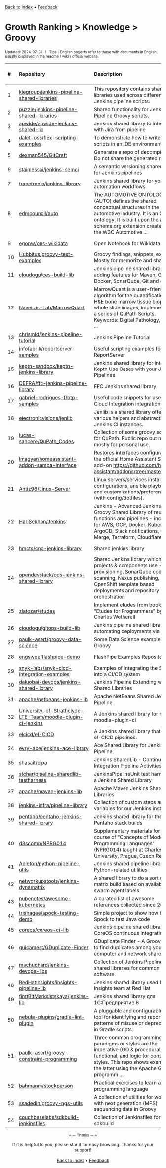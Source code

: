 <a href="https://github.com/GrowingGit/GitHub-English-Top-Charts#github-english-top-charts">Back to index</a> • <a href="/content/docs/feedback.md">Feedback</a>

# Growth Ranking > Knowledge > Groovy
<sub>Updated: 2024-07-31&nbsp;&nbsp;&nbsp;/&nbsp;&nbsp;&nbsp;Tips：English projects refer to those with documents in English, usually displayed in the readme / wiki / official website.</sub>

|#|Repository|Description|Stars|Average daily growth|Updated|
|:-|:-|:-|:-|:-|:-|
|1|[kiegroup/jenkins-pipeline-shared-libraries](https://github.com/kiegroup/jenkins-pipeline-shared-libraries)|This repository contains shared libraries used across different KIE Jenkins pipeline scripts.|25|0|2024-06-13|
|2|[puzzle/jenkins-pipeline-shared-libraries](https://github.com/puzzle/jenkins-pipeline-shared-libraries)|Shared functionality for Jenkins Pipeline Groovy scripts.|9|0|2024-07-30|
|3|[apwide/apwide-jenkins-shared-lib](https://github.com/apwide/apwide-jenkins-shared-lib)|Jenkins shared library to interact with Jira from pipeline|9|0|2024-03-27|
|4|[dalet-oss/flex-scripting-examples](https://github.com/dalet-oss/flex-scripting-examples)|To demonstrate how to write Flex scripts in an IDE environment|6|0|2024-07-23|
|5|[dexman545/GitCraft](https://github.com/dexman545/GitCraft)|Generatre a repo of decompiled MC. Do not share the generated repo.|18|0|2024-06-22|
|6|[stainlessai/jenkins-semci](https://github.com/stainlessai/jenkins-semci)|A semantic versioning shared library for Jenkins pipelines|8|0|2024-03-31|
|7|[tracetronic/jenkins-library](https://github.com/tracetronic/jenkins-library)|Jenkins shared library for your CX automation workflows.|7|0|2024-07-30|
|8|[edmcouncil/auto](https://github.com/edmcouncil/auto)|The AUTOMOTIVE ONTOLOGY (AUTO) defines the shared conceptual structures in the automotive industry. It is an OWL ontology. It is built upon the auto schema.org extension created by the W3C Automotive  ...|16|0|2024-02-13|
|9|[egonw/ons-wikidata](https://github.com/egonw/ons-wikidata)|Open Notebook for Wikidata scripts|3|0|2024-04-14|
|10|[Hubbitus/groovy-test-examples](https://github.com/Hubbitus/groovy-test-examples)|Groovy findings, snippets, examples. Mostly for memorize and sharing.|4|0|2024-07-06|
|11|[cloudogu/ces-build-lib](https://github.com/cloudogu/ces-build-lib)|Jenkins pipeline shared library adding features for Maven, Gradle, Docker, SonarQube, Git and others|73|0|2024-05-16|
|12|[Naveiras-Lab/MarrowQuant](https://github.com/Naveiras-Lab/MarrowQuant)|MarrowQuant is a user-friendly algorithm for the quantification of H&E bone marrow tissue biopsies in whole slide images, implemented as a series of QuPath Scripts. Keywords: Digital Pathology, Whole  ...|5|0|2024-04-19|
|13|[chrismld/jenkins-pipeline-tutorial](https://github.com/chrismld/jenkins-pipeline-tutorial)|Jenkins Pipeline Tutorial|6|0|2024-05-28|
|14|[infofabrik/reportserver-samples](https://github.com/infofabrik/reportserver-samples)|Useful scripting examples for ReportServer|4|0|2024-06-18|
|15|[keptn-sandbox/keptn-jenkins-library](https://github.com/keptn-sandbox/keptn-jenkins-library)|Jenkins shared library for integrating Keptn Use Cases with your Jenkins Pipelines|9|0|2024-07-30|
|16|[DEFRA/ffc-jenkins-pipeline-library](https://github.com/DEFRA/ffc-jenkins-pipeline-library)|FFC Jenkins shared library|13|0|2024-05-23|
|17|[gabriel-rodrigues-f/btp-samples](https://github.com/gabriel-rodrigues-f/btp-samples)|Useful code snippets for use in SAP Cloud Integration integrations|3|0|2024-07-08|
|18|[electronicvisions/jenlib](https://github.com/electronicvisions/jenlib)|Jenlib is a shared library offering various helpers and abstractions for Jenkins CI instances.|11|0|2024-05-01|
|19|[lucas-sancere/QuPath_Codes](https://github.com/lucas-sancere/QuPath_Codes)|Collection of some groovy scripts for QuPath. Public repo but made mostly for personal use. |5|0|2024-07-10|
|20|[lmagyar/homeassistant-addon-samba-interface](https://github.com/lmagyar/homeassistant-addon-samba-interface)|Restores interfaces configuration for the official Home Assistant Samba add-on https://github.com/home-assistant/addons/tree/master/samba|21|0|2024-07-29|
|21|[Antiz96/Linux-Server](https://github.com/Antiz96/Linux-Server)|Linux servers/services installations, configurations, ansible playbooks and customizations/preferences (with config/dotfiles).|3|0|2024-07-25|
|22|[HariSekhon/Jenkins](https://github.com/HariSekhon/Jenkins)|Jenkins - Advanced Jenkinsfile & Groovy Shared Library of reusable functions and pipelines - including for AWS, GCP, Docker, Kubernetes, ArgoCD, Slack notifications, Git Merge, Terraform, Cloudflare,  ...|57|0|2024-06-30|
|23|[hmcts/cnp-jenkins-library](https://github.com/hmcts/cnp-jenkins-library)|Shared jenkins library|29|0|2024-07-30|
|24|[opendevstack/ods-jenkins-shared-library](https://github.com/opendevstack/ods-jenkins-shared-library)|Shared Jenkins library which all ODS projects & components use - provisioning, SonarQube code scanning, Nexus publishing, OpenShift template based deployments and repository orchestration|70|0|2024-07-26|
|25|[zlatozar/etudes](https://github.com/zlatozar/etudes)|Implement etudes from book "Etudes for Programmers" by Charles Wetherell|6|0|2024-02-04|
|26|[cloudogu/gitops-build-lib](https://github.com/cloudogu/gitops-build-lib)|Jenkins pipeline shared library for automating deployments via GitOps|30|0|2024-03-25|
|27|[paulk-asert/groovy-data-science](https://github.com/paulk-asert/groovy-data-science)|Some Data Science examples using Groovy|36|0|2024-07-01|
|28|[engswee/flashpipe-demo](https://github.com/engswee/flashpipe-demo)|FlashPipe Examples Repository|4|0|2024-07-30|
|29|[snyk-labs/snyk-cicd-integration-examples](https://github.com/snyk-labs/snyk-cicd-integration-examples)|Examples of integrating the Snyk CLI into a CI/CD system|75|0|2024-04-02|
|30|[daluobai-devops/jenkins-shared-library](https://github.com/daluobai-devops/jenkins-shared-library)|Jenkins Pipeline Extending with Shared Libraries |38|0|2024-07-29|
|31|[apache/netbeans-jenkins-lib](https://github.com/apache/netbeans-jenkins-lib)|Apache NetBeans Shared Jenkins Pipeline|5|0|2024-07-26|
|32|[University-of-Strathclyde-LTE-Team/moodle-plugin-ci-jenkins](https://github.com/University-of-Strathclyde-LTE-Team/moodle-plugin-ci-jenkins)|A Jenkins shared library for running moodle-plugin-ci|2|0|2024-05-30|
|33|[elcicd/el-CICD](https://github.com/elcicd/el-CICD)|A Jenkins shared library that powers el-CICD pipelines.|5|0|2024-07-19|
|34|[evry-ace/jenkins-ace-library](https://github.com/evry-ace/jenkins-ace-library)|Ace Shared Library for Jenkins Pipeline|7|0|2024-07-11|
|35|[shasait/cipa](https://github.com/shasait/cipa)|Jenkins SharedLib - Continuous Integration Pipeline Activities|2|0|2024-03-13|
|36|[stchar/pipeline-sharedlib-testharness](https://github.com/stchar/pipeline-sharedlib-testharness)|JenkinsPipelineUnit test harness for a Jenkins Shared Library|42|0|2024-07-08|
|37|[apache/maven-jenkins-lib](https://github.com/apache/maven-jenkins-lib)|Apache Maven Jenkins Shared Libraries|7|0|2024-01-30|
|38|[jenkins-infra/pipeline-library](https://github.com/jenkins-infra/pipeline-library)|Collection of custom steps and variables for our Jenkins instance(s)|288|0|2024-07-29|
|39|[pentaho/pentaho-jenkins-shared-library](https://github.com/pentaho/pentaho-jenkins-shared-library)|Jenkins shared library for the Pentaho stack builds|7|0|2024-07-22|
|40|[d3scomp/NPRG014](https://github.com/d3scomp/NPRG014)|Supplementary materials for the course of "Concepts of Modern Programming Languages" (NPRG014) taught at Charles University, Prague, Czech Republic.|22|0|2024-04-03|
|41|[Ableton/python-pipeline-utils](https://github.com/Ableton/python-pipeline-utils)|Jenkins shared pipeline library for Python-related utilities|25|0|2024-07-24|
|42|[networkupstools/jenkins-dynamatrix](https://github.com/networkupstools/jenkins-dynamatrix)|A shared library to do a sort of matrix build based on available swarm agent labels|3|0|2024-07-29|
|43|[nubenetes/awesome-kubernetes](https://github.com/nubenetes/awesome-kubernetes)|A curated list of awesome references collected since 2018.|596|0|2024-06-18|
|44|[trishagee/spock-testing-demo](https://github.com/trishagee/spock-testing-demo)|Simple project to show how to use Spock to test Java code|20|0|2024-07-25|
|45|[coreos/coreos-ci-lib](https://github.com/coreos/coreos-ci-lib)|Jenkins pipeline shared library for CoreOS continuous integration|10|0|2024-06-21|
|46|[guicamest/GDuplicate-Finder](https://github.com/guicamest/GDuplicate-Finder)|GDuplicate Finder - A Groovy way to find duplicates among your computer and network shares!|31|0|2024-07-21|
|47|[mschuchard/jenkins-devops-libs](https://github.com/mschuchard/jenkins-devops-libs)|Collection of Jenkins Pipeline shared libraries for common DevOps software.|128|0|2024-07-23|
|48|[RedHatInsights/insights-pipeline-lib](https://github.com/RedHatInsights/insights-pipeline-lib)|Jenkins shared library used by the Insights team at Red Hat|15|0|2024-04-23|
|49|[firstBitMarksistskaya/jenkins-lib](https://github.com/firstBitMarksistskaya/jenkins-lib)|Jenkins shared library для 1С:Предприятие 8|154|0|2024-07-29|
|50|[nebula-plugins/gradle-lint-plugin](https://github.com/nebula-plugins/gradle-lint-plugin)|A pluggable and configurable linter tool for identifying and reporting on patterns of misuse or deprecations in Gradle scripts. |760|0|2024-07-24|
|51|[paulk-asert/groovy-constraint-programming](https://github.com/paulk-asert/groovy-constraint-programming)|Three common programming paradigms or styles are the imperative (OO & procedural), functional, and logic (or constraint) styles. This repo shows examples of the latter using the Apache Groovy programm ...|6|0|2024-03-13|
|52|[bahmanm/stockperson](https://github.com/bahmanm/stockperson)|Practical exercises to learn a programming language|2|0|2024-07-17|
|53|[ssadedin/groovy-ngs-utils](https://github.com/ssadedin/groovy-ngs-utils)|A collection of utilities for working with next generation (MPS) sequencing data in Groovy|12|0|2024-07-15|
|54|[couchbaselabs/sdkbuild-jenkinsfiles](https://github.com/couchbaselabs/sdkbuild-jenkinsfiles)|Collection of Jenkinsfiles for sdkbuild|5|0|2024-06-17|

<div align="center">
    <p><sub>↓ -- Thanks -- ↓</sub></p>
    If it is helpful to you, please star it for easy browsing. Thanks for your support!
</div>

<br/>

<div align="center"><a href="https://github.com/GrowingGit/GitHub-English-Top-Charts#github-english-top-charts">Back to index</a> • <a href="/content/docs/feedback.md">Feedback</a></div>
